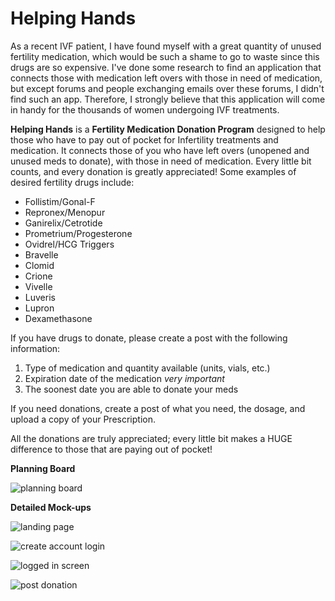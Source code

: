 # Helping Hands

As a recent IVF patient, I have found myself with a great quantity of unused fertility medication, which would be such a shame to go to waste since this drugs are so expensive. I've done some research to find an application that connects those with medication left overs with those in need of medication, but except forums and people exchanging emails over these forums, I didn't find such an app. Therefore, I strongly believe that this application will come in handy for the thousands of women undergoing IVF treatments.

**Helping Hands** is a **Fertility Medication Donation Program** designed to help those who have to pay out of pocket for Infertility treatments and medication. It connects those of you who have left overs (unopened and unused meds to donate), with those in need of medication. Every little bit counts, and every donation is greatly appreciated! Some examples of desired fertility drugs include: 
* Follistim/Gonal-F 
* Repronex/Menopur 
* Ganirelix/Cetrotide 
* Prometrium/Progesterone 
* Ovidrel/HCG Triggers 
* Bravelle
* Clomid 
* Crione 
* Vivelle 
* Luveris 
* Lupron 
* Dexamethasone 

If you have drugs to donate, please create a post with the following information:
1. Type of medication and quantity available (units, vials, etc.) 
1. Expiration date of the medication *very important* 
1. The soonest date you are able to donate your meds 

If you need donations, create a post of what you need, the dosage, and upload a copy of your Prescription. 

All the donations are truly appreciated; every little bit makes a HUGE difference to those that are paying out of pocket! 

**Planning Board**

![planning board](https://user-images.githubusercontent.com/22923940/27764459-0aab44c4-5e68-11e7-8e90-e45565d7f45c.png)

**Detailed Mock-ups**

![landing page](https://user-images.githubusercontent.com/22923940/27764460-0cc1dfd4-5e68-11e7-9a02-9d13b50c7d6b.png)

![create account login](https://user-images.githubusercontent.com/22923940/27764461-0e763adc-5e68-11e7-89d4-214c2af2e9f2.png)

![logged in screen](https://user-images.githubusercontent.com/22923940/27764463-10291b92-5e68-11e7-93d1-688ec12aa363.png)

![post donation](https://user-images.githubusercontent.com/22923940/27764464-11d870f0-5e68-11e7-9085-370db7c36f47.png)

